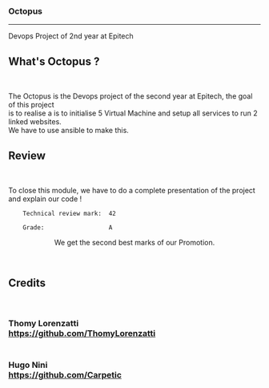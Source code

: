 <h3>Octopus</h3>

---

<p> Devops Project of 2nd year at Epitech
    <br> 
</p>

## What's Octopus ?

</br>

The Octopus is the Devops project of the second year at Epitech, the goal of this project<br>
is to realise a is to initialise 5 Virtual Machine and setup all services to run 2 linked websites.<br>
We have to use ansible to make this.<br>

## Review

</br>

To close this module, we have to do a complete presentation of the project and explain our code !</br>

        Technical review mark:  42

        Grade:                  A

<p align="center">
        We get the second best marks of our Promotion.
</p>

</br>

## Credits

</br>

### **Thomy Lorenzatti**</br>https://github.com/ThomyLorenzatti</br></br>
### **Hugo Nini**</br>https://github.com/Carpetic</br></br>
